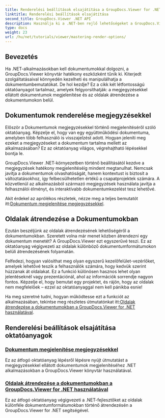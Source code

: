 ```yaml
---
title: Renderelési beállítások elsajátítása a GroupDocs.Viewer for .NET-ben
linktitle: Renderelési beállítások elsajátítása
second_title: GroupDocs.Viewer .NET API
description: Használja ki a .NET-ben rejlő lehetőségeket a GroupDocs.Viewer oktatóanyagaival. Tanulja meg a dokumentumok megjelenítését, a megjegyzések kezelését és az oldalak egyszerű átrendezését.
type: docs
weight: 23
url: /hu/net/tutorials/viewer/mastering-render-options/
---
```

## Bevezetés

Ha .NET-alkalmazásokban kell dokumentumokkal dolgozni, a GroupDocs.Viewer könyvtár hatékony eszközként tűnik ki. Kiterjedt szolgáltatásaival könnyedén kezelheti és manipulálhatja a dokumentumbemutatókat. De hol kezdje? Ez a cikk két létfontosságú oktatóanyagot tartalmaz, amelyek felgyorsíthatják: a megjegyzésekkel ellátott dokumentumok megjelenítése és az oldalak átrendezése a dokumentumokon belül.

## Dokumentumok renderelése megjegyzésekkel

Először a Dokumentumok megjegyzésekkel történő megjelenítéséről szóló oktatóanyag. Képzelje el, hogy van egy együttműködési dokumentuma, amelyben több felhasználó is visszajelzést adott. Hogyan jeleníti meg ezeket a megjegyzéseket a dokumentum tartalma mellett az alkalmazásában? Ez az oktatóanyag világos, végrehajtható lépésekkel bontja le.

GroupDocs.Viewer .NET-környezetben történő beállításától kezdve a megjegyzések hatékony megjelenítéséig mindent megtanulhat. Nemcsak javítja a dokumentumok olvashatóságát, hanem kontextust is biztosít a változtatásokhoz, így felbecsülhetetlen értékű a csapatprojektek számára. A közvetlenül az alkalmazásból származó megjegyzések használata javítja a felhasználói élményt, és interaktívabb dokumentumkezelést tesz lehetővé.

 Akit érdekel az aprólékos részletek, nézze meg a teljes bemutatót itt:[Dokumentum megjelenítése megjegyzésekkel](./rendering-document-comments/).

## Oldalak átrendezése a Dokumentumokban

Ezután beszéljünk az oldalak átrendezésének lehetőségéről a dokumentumokban. Szeretett volna már menet közben átrendezni egy dokumentum menetét? A GroupDocs.Viewer ezt egyszerűvé teszi. Ez az oktatóanyag végigvezeti az oldalak különböző dokumentumformátumokon belüli átrendezésének folyamatán.

Felfedezi, hogyan valósíthat meg olyan egyszerű kezelőfelület-vezérlőket, amelyek lehetővé teszik a felhasználók számára, hogy kedvük szerint húzzanak át oldalakat. Ez a funkció különösen hasznos lehet olyan jelentéseknél vagy prezentációnál, ahol az információk sorrendje nagyon fontos. Képzelje el, hogy bemutat egy projektet, és rájön, hogy az oldalak nem megfelelőek – ezzel az oktatóanyaggal nem kell pánikba esnie!

 Ha meg szeretné tudni, hogyan működtesse ezt a funkciót az alkalmazásában, tekintse meg részletes útmutatónkat itt:[Oldalak átrendezése a dokumentumokban a GroupDocs.Viewer for .NET használatával](./reordering-pages-in-document/).

## Renderelési beállítások elsajátítása oktatóanyagok
### [Dokumentum megjelenítése megjegyzésekkel](./rendering-document-comments/)
Ez az átfogó oktatóanyag lépésről lépésre nyújt útmutatást a megjegyzésekkel ellátott dokumentumok megjelenítéséhez .NET alkalmazásokban a GroupDocs.Viewer könyvtár használatával.
### [Oldalak átrendezése a dokumentumokban a GroupDocs.Viewer for .NET használatával](./reordering-pages-in-document/)
Ez az átfogó oktatóanyag végigvezeti a .NET-fejlesztőket az oldalak különféle dokumentumformátumokban történő átrendezésén a GroupDocs.Viewer for .NET segítségével.